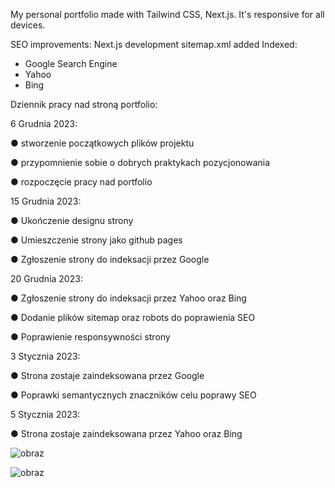 My personal portfolio made with Tailwind CSS, Next.js. It's responsive for all devices.

SEO improvements:
Next.js development
sitemap.xml added
Indexed: 
- Google Search Engine
- Yahoo
- Bing

Dziennik pracy nad stroną portfolio:

6 Grudnia 2023:

● stworzenie początkowych plików projektu

● przypomnienie sobie o dobrych praktykach pozycjonowania

● rozpoczęcie pracy nad portfolio


15 Grudnia 2023:

● Ukończenie designu strony

● Umieszczenie strony jako github pages

● Zgłoszenie strony do indeksacji przez Google


20 Grudnia 2023:

● Zgłoszenie strony do indeksacji przez Yahoo oraz Bing

● Dodanie plików sitemap oraz robots do poprawienia SEO

● Poprawienie responsywności strony


3 Stycznia 2023:

● Strona zostaje zaindeksowana przez Google

● Poprawki semantycznych znaczników celu poprawy SEO


5 Stycznia 2023:

● Strona zostaje zaindeksowana przez Yahoo oraz Bing

  

![obraz](https://github.com/Peterr181/nextjs-portfolio/assets/102172769/548cec52-3348-4be8-be48-6115ae581f7f)



![obraz](https://github.com/Peterr181/nextjs-portfolio/assets/102172769/36541539-69e2-4f7d-b8dd-e39b89cd5fe5)
